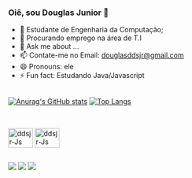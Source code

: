### Oiê, sou Douglas Junior 👋

- 🌱 Estudante de Engenharia da Computação;
- 👯 Procurando emprego na área de T.I
- 💬 Ask me about ...
- 📫 Contate-me no Email: douglasddsjr@gmail.com
- 😄 Pronouns: ele
- ⚡ Fun fact: Estudando Java/Javascript 

##

[![Anurag's GitHub stats](https://github-readme-stats.vercel.app/api?username=ddsjr&show_icons=true&theme=tokyonight&hide=prs&count_private=true)](https://github.com/anuraghazra/github-readme-stats)    [![Top Langs](https://github-readme-stats.vercel.app/api/top-langs/?username=ddsjr&theme=tokyonight&layout=compact)](https://github.com/anuraghazra/github-readme-stats)

##

<div style="display: inline_block"><br>
  <img align="center" alt="ddsjr-Js" height="40" width=50" <img src="https://cdn.jsdelivr.net/gh/devicons/devicon/icons/javascript/javascript-original.svg" />
  <img align="center" alt="ddsjr-Js" height="40" width="50" <img src="https://cdn.jsdelivr.net/gh/devicons/devicon/icons/java/java-plain-wordmark.svg" />
  
  ##
  
  <div>
  <a href="https://www.instagram.com/ddsjrr/" target="_blank"><img src="https://img.shields.io/badge/-Instagram-%23E4405F?style=for-the-badge&logo=instagram&logoColor=white" target="_blank"></a>
  <a href = "mailto:douglasddsjr@gmail.com"><img src="https://img.shields.io/badge/-Gmail-%23333?style=for-the-badge&logo=gmail&logoColor=white" target="_blank"></a>
  <a href="https://www.linkedin.com/in/douglas-junior-6107441ab" target="_blank"><img src="https://img.shields.io/badge/-LinkedIn-%230077B5?style=for-the-badge&logo=linkedin&logoColor=white" target="_blank"></a> 
  </div> 
          
